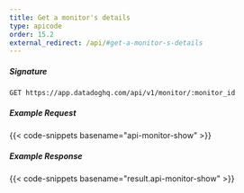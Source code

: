 ```yaml
---
title: Get a monitor's details
type: apicode
order: 15.2
external_redirect: /api/#get-a-monitor-s-details
---
```


##### Signature
`GET https://app.datadoghq.com/api/v1/monitor/:monitor_id`
##### Example Request
{{< code-snippets basename="api-monitor-show" >}}
##### Example Response
{{< code-snippets basename="result.api-monitor-show" >}}
